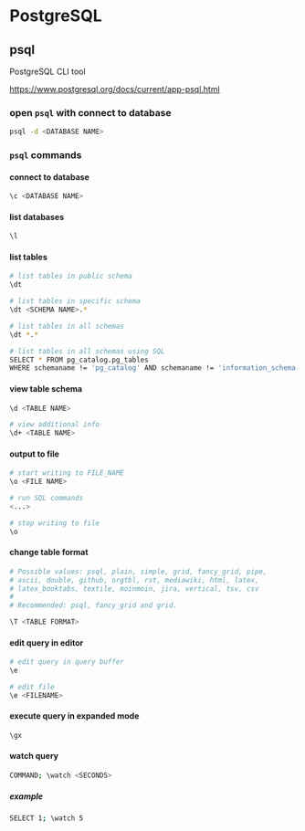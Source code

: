 # PostgreSQL

## psql

PostgreSQL CLI tool

<https://www.postgresql.org/docs/current/app-psql.html>

### open `psql` with connect to database

```bash
psql -d <DATABASE NAME>
```

### `psql` commands

#### connect to database

```bash
\c <DATABASE NAME>
```

#### list databases

```bash
\l
```

#### list tables

```bash
# list tables in public schema
\dt

# list tables in specific schema
\dt <SCHEMA NAME>.*

# list tables in all schemas
\dt *.*

# list tables in all schemas using SQL
SELECT * FROM pg_catalog.pg_tables
WHERE schemaname != 'pg_catalog' AND schemaname != 'information_schema';
```

#### view table schema

```bash
\d <TABLE NAME>

# view additional info
\d+ <TABLE NAME>
```

#### output to file

```bash
# start writing to FILE_NAME
\o <FILE NAME>

# run SQL commands
<...>

# stop writing to file
\o
```

#### change table format

```bash
# Possible values: psql, plain, simple, grid, fancy_grid, pipe,
# ascii, double, github, orgtbl, rst, mediawiki, html, latex,
# latex_booktabs, textile, moinmoin, jira, vertical, tsv, csv
#
# Recommended: psql, fancy_grid and grid.

\T <TABLE FORMAT>
```

#### edit query in editor

```bash
# edit query in query buffer
\e

# edit file
\e <FILENAME>
```

#### execute query in expanded mode

```bash
\gx
```

#### watch query

```bash
COMMAND; \watch <SECONDS>
```

##### example

```bash
SELECT 1; \watch 5
```
